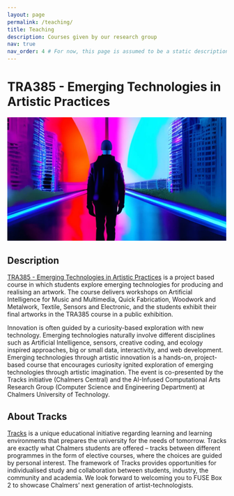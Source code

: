 ```yaml
---
layout: page
permalink: /teaching/
title: Teaching
description: Courses given by our research group
nav: true
nav_order: 4 # For now, this page is assumed to be a static description of your courses. You can convert it to a collection similar to `_projects/` so that you can have a dedicated page for each course. Organize your courses by years, topics, or universities, however you like!
---
```


# TRA385 - Emerging Technologies in Artistic Practices

![](../assets/img/tra385.webp "Emerging Technologies in Artistic Practices")

## Description

[TRA385 - Emerging Technologies in Artistic Practices](https://www.chalmers.se/en/education/your-studies/course-selection-and-registration/select-courses/choose-a-tracks-course/emerging-technologies-through-artistic-innovation/) is a project based course in which students explore emerging technologies for producing and realising an artwork. The course delivers workshops on Artificial Intelligence for Music and Multimedia, Quick Fabrication, Woodwork and Metalwork, Textile, Sensors and Electronic, and the students exhibit their final artworks in the TRA385 course in a public exhibition.

Innovation is often guided by a curiosity-based exploration with new technology. Emerging technologies naturally involve different disciplines such as Artificial Intelligence, sensors, creative coding, and ecology inspired approaches, big or small data, interactivity, and web development. Emerging technologies through artistic innovation is a hands-on, project-based course that encourages curiosity ignited exploration of emerging technologies through artistic imagination.
The event is co-presented by the Tracks initiative (Chalmers Central) and the AI-Infused Computational Arts Research Group (Computer Science and Engineering Department) at Chalmers University of Technology.

## About Tracks

[Tracks](https://www.chalmers.se/en/education/your-studies/course-selection-and-registration/select-courses/choose-a-tracks-course/) is a unique educational initiative regarding learning and learning environments that prepares the university for the needs of tomorrow. Tracks are exactly what Chalmers students are offered – tracks between different programmes in the form of elective courses, where the choices are guided by personal interest. The framework of Tracks provides opportunities for individualised study and collaboration between students, industry, the community and academia.
We look forward to welcoming you to FUSE Box 2 to showcase Chalmers’ next generation of artist-technologists.